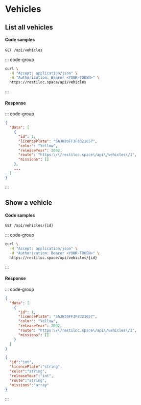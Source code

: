 # Vehicles

## List all vehicles <Badge type="tip" text="GET"/>

#### Code samples

```bash
GET /api/vehicles
```

::: code-group

```bash :line-numbers [cURL]
curl \
  -H "Accept: application/json" \
  -H "Authorization: Bearer <YOUR-TOKEN>" \
  https://restiloc.space/api/vehicles
```

:::

#### Response

::: code-group

```json :line-numbers [Example response]
{
  "data": [
    {
      "id": 1,
      "licencePlate": "SAJWJ0FF3F8321657",
      "color": "Yellow",
      "releaseYear": 2002,
      "route": "https:\/\/restiloc.space\/api\/vehicles\/1",
      "missions": []
    },
    ...
  ]
}
```

:::

## Show a vehicle <Badge type="tip" text="GET"/>

#### Code samples

```bash
GET /api/vehicles/{id}
```

::: code-group

```bash :line-numbers [cURL]
curl \
  -H "Accept: application/json" \
  -H "Authorization: Bearer <YOUR-TOKEN>" \
  https://restiloc.space/api/vehicles/{id}
```

:::

#### Response

::: code-group

```json :line-numbers [Example response]
{
  "data": [
    {
      "id": 1,
      "licencePlate": "SAJWJ0FF3F8321657",
      "color": "Yellow",
      "releaseYear": 2002,
      "route": "https:\/\/restiloc.space\/api\/vehicles\/1",
      "missions": []
    }
  ]
}
```

```json :line-numbers [Response schema]
{
  "id":"int",
  "licencePlate":"string",
  "color":"string",
  "releaseYear":"int",
  "route":"string",
  "missions":"array"
}
```

:::